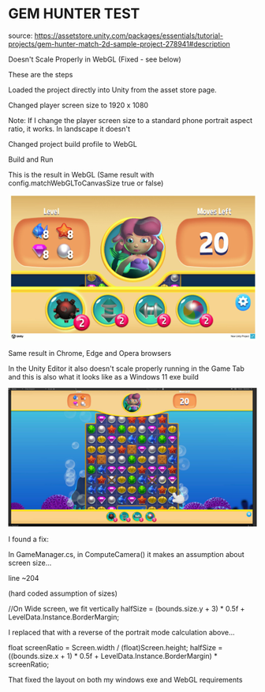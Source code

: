 # GEM HUNTER TEST
source: https://assetstore.unity.com/packages/essentials/tutorial-projects/gem-hunter-match-2d-sample-project-278941#description

Doesn't Scale Properly in WebGL (Fixed - see below)

These are the steps

Loaded the project directly into Unity from the asset store page.

Changed player screen size to 1920 x 1080

Note: If I change the player screen size to a standard phone portrait aspect ratio, it works.  In landscape it doesn't

Changed project build profile to WebGL

Build and Run

This is the result in WebGL (Same result with config.matchWebGLToCanvasSize true or false)

![WebGL Result](https://github.com/kellycode/GemHunter/blob/main/GemHunter_WebGL.jpg)

Same result in Chrome, Edge and Opera browsers

In the Unity Editor it also doesn't scale properly running in the Game Tab and this is also what it looks like as a Windows 11 exe build

![Editor Result](https://github.com/kellycode/GemHunter/blob/main/GemHunter_Editor.jpg)


I found a fix:

In GameManager.cs, in ComputeCamera() it makes an assumption about screen size...

line ~204

(hard coded assumption of sizes)

//On Wide screen, we fit vertically
halfSize = (bounds.size.y + 3) * 0.5f + LevelData.Instance.BorderMargin;

I replaced that with a reverse of the portrait mode calculation above...

float screenRatio = Screen.width / (float)Screen.height;
halfSize = ((bounds.size.x + 1) * 0.5f + LevelData.Instance.BorderMargin) * screenRatio;

That fixed the layout on both my windows exe and WebGL requirements


